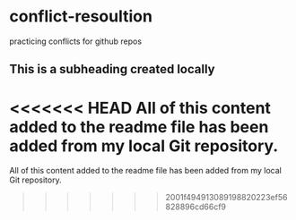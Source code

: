 # conflict-resoultion
practicing conflicts for github repos

## This is a subheading created locally

<<<<<<< HEAD
All of this content added to the readme file has been added from my local Git repository.
=======
All of this content added to the readme file has been added from my local Git repository.
>>>>>>> 2001f494913089198820223ef56828896cd66cf9
